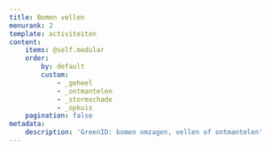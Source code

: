 ```yaml
---
title: Bomen vellen
menurank: 2
template: activiteiten
content:
    items: @self.modular
    order:
        by: default
        custom:
            - _geheel
            - _ontmantelen
            - _stormschade
            - _opkuis
    pagination: false
metadata:
    description: 'GreenID: bomen omzagen, vellen of ontmantelen'
---
```

